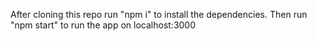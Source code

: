 After cloning this repo run "npm i" to install the dependencies. Then run "npm start" to run the app on localhost:3000
